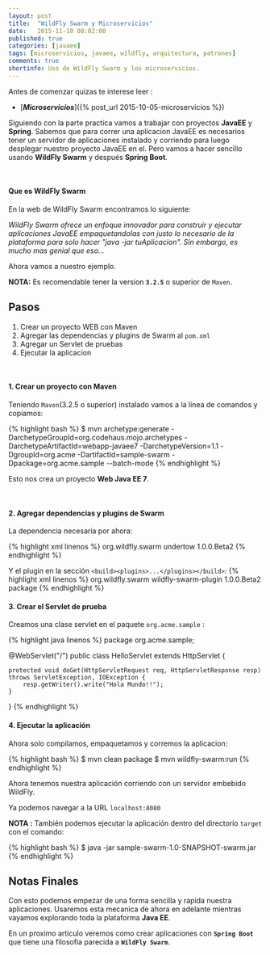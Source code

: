 ```yaml
---
layout: post
title:  "WildFly Swarm y Microservicios"
date:   2015-11-10 08:02:00
published: true
categories: [javaee]
tags: [microservicios, javaee, wildfly, arquitectura, patrones]
comments: true
shortinfo: Uso de WildFly Swarm y los microservicios.
---
```


Antes de comenzar quizas te interese leer :

* [_**Microservicios**_]({% post_url 2015-10-05-microservicios %})


Siguiendo con la parte practica vamos a trabajar con proyectos **JavaEE** y **Spring**. Sabemos que para correr una aplicacion JavaEE es 
necesarios tener un servidor de aplicaciones instalado y corriendo para luego desplegar nuestro proyecto JavaEE en el. Pero vamos a hacer sencillo usando **WildFly Swarm** y después **Spring Boot**.

<br/>

#### Que es WildFly Swarm
En la web de WildFly Swarm encontramos lo siguiente:

_WildFly Swarm ofrece un enfoque innovador para construir y ejecutar aplicaciones JavaEE empaquetandolas con justo lo necesario de la plataforma para solo hacer "java -jar tuAplicacion". Sin embargo, es mucho mas genial que eso..._

Ahora vamos a nuestro ejemplo.

**NOTA:** Es recomendable tener la version **`3.2.5`** o superior de `Maven`.

## Pasos
1. Crear un proyecto WEB con Maven
2. Agregar las dependencias y plugins de Swarm al `pom.xml`
3. Agregar un Servlet de pruebas
4. Ejecutar la aplicacion

<br/>

#### 1. Crear un proyecto con Maven
Teniendo `Maven`(3.2.5 o superior) instalado vamos a la linea de comandos y copiamos:

{% highlight bash %}
$ mvn archetype:generate -DarchetypeGroupId=org.codehaus.mojo.archetypes -DarchetypeArtifactId=webapp-javaee7 -DarchetypeVersion=1.1 -DgroupId=org.acme -DartifactId=sample-swarm -Dpackage=org.acme.sample --batch-mode
{% endhighlight %}

Esto nos crea un proyecto **Web Java EE 7**.

<br/>

#### 2. Agregar dependencias y plugins de Swarm
La dependencia necesaria por ahora:

{% highlight xml linenos %}
<dependency>
    <groupId>org.wildfly.swarm</groupId>
    <artifactId>undertow</artifactId>
    <version>1.0.0.Beta2</version>
</dependency>
{% endhighlight %}<br/>

Y el plugin en la sección `<build><plugins>...</plugins></build>`:
{% highlight xml linenos %}
<plugin>
    <groupId>org.wildfly.swarm</groupId>
    <artifactId>wildfly-swarm-plugin</artifactId>
    <version>1.0.0.Beta2</version>
    <executions>
      <execution>
        <goals>
          <goal>package</goal>
        </goals>
      </execution>
    </executions>
</plugin>
{% endhighlight %}<br/>


#### 3. Crear el Servlet de prueba
Creamos una clase servlet en el paquete `org.acme.sample` :
 
{% highlight java linenos %}
package org.acme.sample;

@WebServlet("/")
public class HelloServlet extends HttpServlet {

    protected void doGet(HttpServletRequest req, HttpServletResponse resp) throws ServletException, IOException {
        resp.getWriter().write("Hola Mundo!!");
    }

}
{% endhighlight %}<br/>


#### 4. Ejecutar la aplicación
Ahora solo compilamos, empaquetamos y corremos la aplicacion:

{% highlight bash %}
$ mvn clean package
$ mvn wildfly-swarm:run
{% endhighlight %}

Ahora tenemos nuestra aplicación corriendo con un servidor embebido WildFly.

Ya podemos navegar a la URL `localhost:8080`

**NOTA :** También podemos ejecutar la aplicación dentro del directorio `target` con el comando:

{% highlight bash %}
$ java -jar sample-swarm-1.0-SNAPSHOT-swarm.jar
{% endhighlight %}<br/>

## Notas Finales
Con esto podemos empezar de una forma sencilla y rapida nuestra aplicaciones. Usaremos esta mecanica de ahora en adelante mientras 
vayamos explorando toda la plataforma **Java EE**.

En un proximo articulo veremos como crear aplicaciones con **`Spring Boot`** que tiene una filosofia parecida a **`WildFly Swarm`**.
